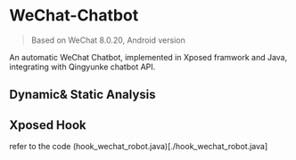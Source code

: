 # WeChat-Chatbot

> Based on WeChat 8.0.20, Android version

An automatic WeChat Chatbot, implemented in Xposed framwork and Java, integrating with Qingyunke chatbot API.

## Dynamic& Static Analysis

## Xposed Hook
refer to the code (hook_wechat_robot.java)[./hook_wechat_robot.java]
